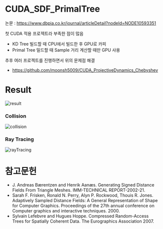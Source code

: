 # CUDA_SDF_PrimalTree

논문 : https://www.dbpia.co.kr/journal/articleDetail?nodeId=NODE10593351

첫 CUDA 적용 프로젝트라 부족한 점이 많음
 - KD Tree 빌드할 때 CPU에서 빌드한 후 GPU로 카피
 - Primal Tree 밀드할 때 Sample 거리 계산할 때만 GPU 사용

추후 여러 프로젝트를 진행하면서 위의 문제점 해결
 - https://github.com/moonsh5009/CUDA_ProjectiveDynamics_Chebyshev

# Result
![result](https://user-images.githubusercontent.com/86860544/228164760-d42c4739-d6b5-4b67-8357-2518bc235e2d.gif)

### Collision
![collision](https://user-images.githubusercontent.com/86860544/228165445-3e1cbbf5-6449-4597-a0de-5c4d28ca1baa.JPG)

### Ray Tracing
![rayTracing](https://user-images.githubusercontent.com/86860544/228165460-b56c694c-7971-4745-bb17-dc682ab1220f.JPG)



# 참고문헌
 - J. Andreas Bærentzen and Henrik Aanæs. Generating Signed Distance Fields From Triangle Meshes. IMM-TECHNICAL REPORT-2002-21.
 - Sarah F. Frisken, Ronald N. Perry, Alyn P. Rockwood, Thouis R. Jones. Adaptively Sampled Distance Fields: A General Representation of Shape for Computer Graphics. Proceedings of the 27th annual conference on Computer graphics and interactive techniques. 2000.
 - Sylvain Lefebvre and Hugues Hoppe. Compressed Random-Access Trees for Spatially Coherent Data. The Eurographics Association 2007.
